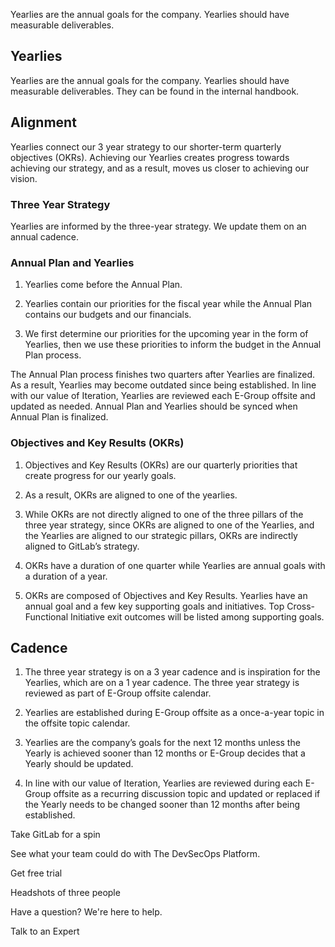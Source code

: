 Yearlies are the annual goals for the company. Yearlies should have measurable deliverables.

## Yearlies

Yearlies are the annual goals for the company. Yearlies should have measurable deliverables. They can be found in the internal handbook.

## Alignment

Yearlies connect our 3 year strategy to our shorter-term quarterly objectives (OKRs). Achieving our Yearlies creates progress towards achieving our strategy, and as a result, moves us closer to achieving our vision.

### Three Year Strategy

Yearlies are informed by the three-year strategy. We update them on an annual cadence.

### Annual Plan and Yearlies

1. Yearlies come before the Annual Plan.

1. Yearlies contain our priorities for the fiscal year while the Annual Plan contains our budgets and our financials.

1. We first determine our priorities for the upcoming year in the form of Yearlies, then we use these priorities to inform the budget in the Annual Plan process.

The Annual Plan process finishes two quarters after Yearlies are finalized. As a result, Yearlies may become outdated since being established. In line with our value of Iteration, Yearlies are reviewed each E-Group offsite and updated as needed. Annual Plan and Yearlies should be synced when Annual Plan is finalized.

### Objectives and Key Results (OKRs)

1. Objectives and Key Results (OKRs) are our quarterly priorities that create progress for our yearly goals.

1. As a result, OKRs are aligned to one of the yearlies.

1. While OKRs are not directly aligned to one of the three pillars of the three year strategy, since OKRs are aligned to one of the Yearlies, and the Yearlies are aligned to our strategic pillars, OKRs are indirectly aligned to GitLab’s strategy.

1. OKRs have a duration of one quarter while Yearlies are annual goals with a duration of a year.

1. OKRs are composed of Objectives and Key Results. Yearlies have an annual goal and a few key supporting goals and initiatives. Top Cross-Functional Initiative exit outcomes will be listed among supporting goals.

## Cadence

1. The three year strategy is on a 3 year cadence and is inspiration for the Yearlies, which are on a 1 year cadence. The three year strategy is reviewed as part of E-Group offsite calendar.

1. Yearlies are established during E-Group offsite as a once-a-year topic in the offsite topic calendar.

1. Yearlies are the company’s goals for the next 12 months unless the Yearly is achieved sooner than 12 months or E-Group decides that a Yearly should be updated.

1. In line with our value of Iteration, Yearlies are reviewed during each E-Group offsite as a recurring discussion topic and updated or replaced if the Yearly needs to be changed sooner than 12 months after being established.

Take GitLab for a spin

See what your team could do with The DevSecOps Platform.

Get free trial

<!-- Unsupported block type: image -->

Headshots of three people

Have a question? We're here to help.

Talk to an Expert